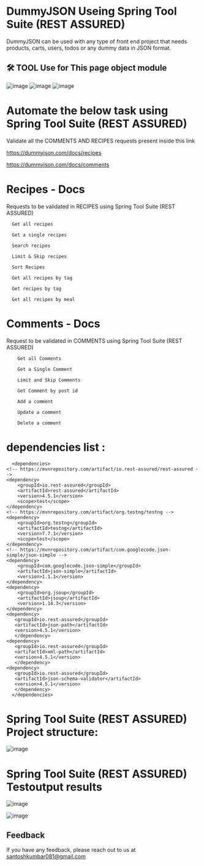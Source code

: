 
# DummyJSON Useing Spring Tool Suite (REST ASSURED) 

DummyJSON can be used with any type of front end project that needs products, carts, users, todos or any dummy data in JSON format.

 ## 🛠 TOOL Use for This page object module 

![image](https://github.com/user-attachments/assets/d8922884-506b-47ae-8d81-f974c7fb329f)
  ![image](https://github.com/user-attachments/assets/62f8f916-956a-4039-8c60-393a4bdb7f92) ![image](https://github.com/user-attachments/assets/a592d340-022a-4bba-9fc5-e42504d8c62c)


# Automate the below task using Spring Tool Suite (REST ASSURED) 
Validate all the COMMENTS AND RECIPES requests present inside this link   

https://dummyjson.com/docs/recipes

https://dummyjson.com/docs/comments

# Recipes - Docs
   Requests to be validated in RECIPES using Spring Tool Suite (REST ASSURED) 
   
      Get all recipes
      
      Get a single recipes
      
      Search recipes
      
      Limit & Skip recipes
      
      Sort Recipes
      
      Get all recipes by tag
      
      Get recipes by tag
      
      Get all recipes by meal

# Comments - Docs
   Request to be validated in COMMENTS using  Spring Tool Suite (REST ASSURED) 
   
        Get all Comments
        
        Get a Single Comment
        
        Limit and Skip Comments
        
        Get Comment by post id
        
        Add a comment
        
        Update a comment
        
        Delete a comment

# dependencies list : 
```http
  <dependencies>
<!-- https://mvnrepository.com/artifact/io.rest-assured/rest-assured -->
<dependency>
    <groupId>io.rest-assured</groupId>
    <artifactId>rest-assured</artifactId>
    <version>4.5.1</version>
    <scope>test</scope>
</dependency>
<!-- https://mvnrepository.com/artifact/org.testng/testng -->
<dependency>
    <groupId>org.testng</groupId>
    <artifactId>testng</artifactId>
    <version>7.7.1</version>
    <scope>test</scope>
</dependency>
<!-- https://mvnrepository.com/artifact/com.googlecode.json-simple/json-simple -->
<dependency>
    <groupId>com.googlecode.json-simple</groupId>
    <artifactId>json-simple</artifactId>
    <version>1.1.1</version>
</dependency>
<dependency>
    <groupId>org.jsoup</groupId>
    <artifactId>jsoup</artifactId>
    <version>1.14.3</version>
</dependency>
<dependency>
   <groupId>io.rest-assured</groupId>
   <artifactId>json-path</artifactId>
   <version>4.5.1</version>
   </dependency>
<dependency>
   <groupId>io.rest-assured</groupId>
   <artifactId>xml-path</artifactId>
   <version>4.5.1</version>
   </dependency>
<dependency>
   <groupId>io.rest-assured</groupId>
   <artifactId>json-schema-validator</artifactId>
   <version>4.5.1</version>
   </dependency>
  </dependencies>
```

# Spring Tool Suite (REST ASSURED)  Project structure:
![image](https://github.com/user-attachments/assets/8d8ebcb2-7247-4d40-bbb4-e4b418b0b242)


#  Spring Tool Suite (REST ASSURED) Testoutput results
![image](https://github.com/user-attachments/assets/f73ca825-ec28-493b-a0de-3a138b840444)


![image](https://github.com/user-attachments/assets/73e9868d-20fe-4c8b-8e3b-13b4f1bc8bac)





## Feedback

If you have any feedback, please reach out to us at santoshkumbar081@gmail.com






